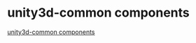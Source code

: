 # unity3d-common components
[unity3d-common components](https://aiwithcloud.com/2022/09/16/unity3d_common_components/)